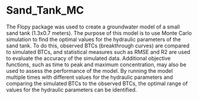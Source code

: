 # Sand_Tank_MC
The Flopy package was used to create a groundwater model of a small sand tank (1.3x0.7 meters). The purpose of this model is to use Monte Carlo simulation to find the optimal values for the hydraulic parameters of the sand tank. To do this, observed BTCs (breakthrough curves) are compared to simulated BTCs, and statistical measures such as RMSE and R2 are used to evaluate the accuracy of the simulated data. Additional objective functions, such as time to peak and maximum concentration, may also be used to assess the performance of the model. By running the model multiple times with different values for the hydraulic parameters and comparing the simulated BTCs to the observed BTCs, the optimal range of values for the hydraulic parameters can be identified. 
